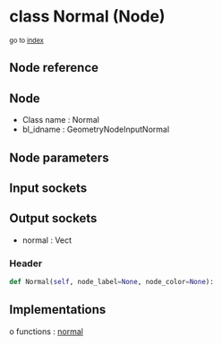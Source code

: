 # class Normal (Node)

<sub>go to [index](/docs/index.md)</sub>

## Node reference

Node
----
 - Class name : Normal
 - bl_idname : GeometryNodeInputNormal

Node parameters
---------------

Input sockets
-------------

Output sockets
--------------
 - normal : Vect

### Header

``` python
def Normal(self, node_label=None, node_color=None):
```

## Implementations

o functions : [normal](#normal)

